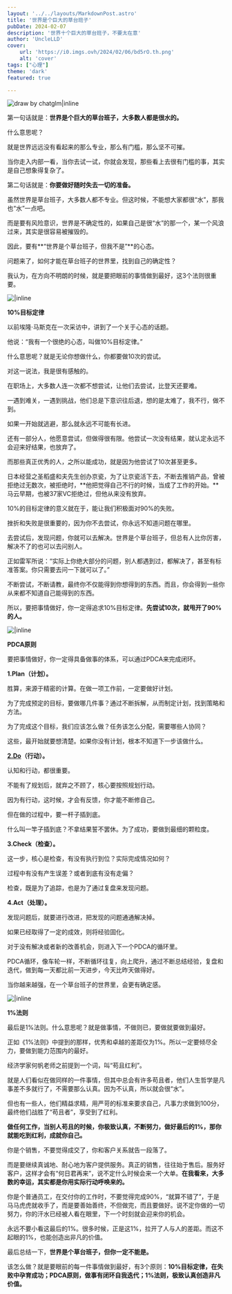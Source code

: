```yaml
---
layout: '../../layouts/MarkdownPost.astro'
title: '世界是个巨大的草台班子'
pubDate: 2024-02-07
description: '世界十个巨大的草台班子，不要太在意'
author: 'UncleLLD'
cover:
    url: 'https://i0.imgs.ovh/2024/02/06/bd5rO.th.png'
    alt: 'cover'
tags: ["心理"]
theme: 'dark'
featured: true

---
```

![draw by chatglm|inline](https://i0.imgs.ovh/2024/02/06/bd5rO.png)

第一句话就是：**世界是个巨大的草台班子，大多数人都是很水的。**



什么意思呢？



就是世界远远没有看起来的那么专业，那么有门槛，那么坚不可摧。



当你走入内部一看，当你去试一试，你就会发现，那些看上去很有门槛的事，其实是自己想象得复杂了。



第二句话就是：**你要做好随时失去一切的准备。**



虽然世界是草台班子，大多数人都不专业。但这时候，不能想大家都很“水”，那我也“水”一点吧。



而是要有风险意识，世界是不确定性的，如果自己是很“水”的那一个，某一个风浪过来，其实是很容易被摧毁的。



因此，要有**“世界是个草台班子，但我不是”**的心态。



问题来了，如何才能在草台班子的世界里，找到自己的确定性？



我认为，在方向不明朗的时候，就是要把眼前的事情做到最好，这3个法则很重要。



![ |inline](https://i0.imgs.ovh/2024/02/06/bdRBj.png)

**10%目标定律**



以前埃隆·马斯克在一次采访中，讲到了一个关于心态的话题。



他说：“我有一个很绝的心态，叫做10%目标定律。”



什么意思呢？就是无论你想做什么，你都要做10次的尝试。



对这一说法，我是很有感触的。



在职场上，大多数人连一次都不想尝试，让他们去尝试，比登天还要难。



一遇到难关，一遇到挑战，他们总是下意识往后退，想的是太难了，我不行，做不到。



如果一开始就逃避，那么就永远不可能有长进。



还有一部分人，他愿意尝试，但做得很有限。他尝试一次没有结果，就认定永远不会迎来好结果，也放弃了。



而那些真正优秀的人，之所以能成功，就是因为他尝试了10次甚至更多。



日本经营之圣稻盛和夫先生创办京瓷，为了让京瓷活下去，不断去推销产品，曾被拒绝过无数次，被拒绝时，**他把觉得自己不行的时候，当成了工作的开始。**马云早期，也被37家VC拒绝过，但他从来没有放弃。



10%的目标定律的意义就在于，能让我们积极面对90%的失败。



挫折和失败是很重要的，因为你不去尝试，你永远不知道问题在哪里。



去尝试后，发现问题，你就可以去解决。世界是个草台班子，但总有人比你厉害，解决不了的也可以去问别人。



正如雷军所说：“实际上你绝大部分的问题，别人都遇到过，都解决了，甚至有标准答案。你只需要去问一下就可以了。”



不断尝试，不断请教，最终你不仅能得到你想得到的东西。而且，你会得到一些你从来都不知道自己能得到的东西。



所以，要把事情做好，你一定得追求10%目标定律。**先尝试10次，就甩开了90%的人。**



![ |inline](https://i0.imgs.ovh/2024/02/06/bdcJI.png)

**PDCA原则**



要把事情做好，你一定得具备做事的体系，可以通过PDCA来完成闭环。



**1.Plan（计划）。**



胜算，来源于精密的计算。在做一项工作前，一定要做好计划。



为了完成预定的目标，要做哪几件事？通过不断拆解，从而制定计划，找到策略和方法。



为了完成这个目标，我们应该怎么做？任务该怎么分配，需要哪些人协同？



这些，最开始就要想清楚。如果你没有计划，根本不知道下一步该做什么。



**[2.Do](http://2.do/)（行动）。**



认知和行动，都很重要。



不能有了规划后，就弃之不顾了，核心要按照规划行动。



因为有行动，这时候，才会有反馈，你才能不断修自己。



但在做的过程中，要一杆子插到底。



什么叫一竿子插到底？不拿结果誓不罢休。为了成功，要做到最细的颗粒度。



**3.Check（检查）。**



这一步，核心是检查，有没有执行到位？实际完成情况如何？



过程中有没有产生误差？或者到底有没有走偏？



检查，既是为了追踪，也是为了通过复盘来发现问题。



**4.Act（处理）。**



发现问题后，就要进行改进，把发现的问题通通解决掉。



如果已经取得了一定的成效，则将经验固化。



对于没有解决或者新的改善机会，则进入下一个PDCA的循环里。



PDCA循环，像车轮一样，不断循环往复，向上爬升，通过不断总结经验，复盘和迭代，做到每一天都比前一天进步，今天比昨天做得好。



当你越来越强，在一个草台班子的世界里，会更有确定感。

 ![ |inline](https://i0.imgs.ovh/2024/02/06/bdUne.png)

**1%法则**



最后是1%法则。什么意思呢？就是做事情，不做则已，要做就要做到最好。



正如《1%法则》中提到的那样，优秀和卓越的差距仅为1%。所以一定要倾尽全力，要做到能力范围内的最好。



经济学家何帆老师之前提到一个词，叫“苟且红利”。



就是人们看似在做同样的一件事情，但其中总会有许多苟且者，他们人生哲学是凡事差不多就行了，不需要那么认真。因为不认真，所以就会很“水”。



但也有一些人，他们精益求精，用严苛的标准来要求自己，凡事力求做到100分，最终他们战胜了“苟且者”，享受到了红利。



**做任何工作，当别人苟且的时候，你极致认真，不断努力，做好最后的1%，那你就能吃到红利，成就你自己。**



你是个销售，不要觉得成交了，你和客户关系就告一段落了。



而是要继续真诚地、耐心地为客户提供服务。真正的销售，往往始于售后。服务好客户，这样才会有“何日君再来”，说不定什么时候会来一个大单。**在我看来，大多数的幸运，其实都是你用实际行动呼唤来的。**



你是个普通员工，在交付你的工作时，不要觉得完成90%，“就算不错了”，于是马马虎虎就收手了，而是要善始善终，不但做完，而且要做好。说不定你做的一切努力，你的汗水已经被人看在眼里，下一个时刻就会迎来你的机会。



永远不要小看这最后的1%。很多时候，正是这1%，拉开了人与人的差距。而这不起眼的1%，也能创造出非凡的价值。



最后总结一下，**世界是个草台班子，但你一定不能是。**



该怎么做？就是要眼前的每一件事情做到最好，有3个原则：**10%目标定律，在失败中孕育成功；PDCA原则，做事有闭环自我迭代；1%法则，极致认真创造非凡价值。**
